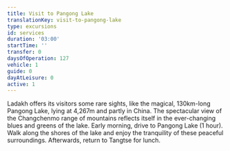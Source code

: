 ```yaml
---
title: Visit to Pangong Lake
translationKey: visit-to-pangong-lake
type: excursions
id: services
duration: '03:00'
startTime: ''
transfer: 0
daysOfOperation: 127
vehicle: 1
guide: 0
dayAtLeisure: 0
active: 1
---
```

Ladakh offers its visitors some rare sights, like the magical, 130km-long Pangong Lake, lying at 4,267m and partly in China. The spectacular view of the Changchenmo range of mountains reflects itself in the ever-changing blues and greens of the lake. Early morning, drive to Pangong Lake (1 hour). Walk along the shores of the lake and enjoy the tranquility of these peaceful surroundings. Afterwards, return to Tangtse for lunch.